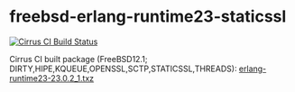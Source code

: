 # freebsd-erlang-runtime23-staticssl
[![Cirrus CI Build Status](https://api.cirrus-ci.com/github/sg2342/freebsd-erlang-runtime23-staticssl.svg)](https://cirrus-ci.com/github/sg2342/freebsd-erlang-runtime23-staticssl)

Cirrus CI built package (FreeBSD12.1; DIRTY,HIPE,KQUEUE,OPENSSL,SCTP,STATICSSL,THREADS):
[erlang-runtime23-23.0.2_1.txz](https://api.cirrus-ci.com/v1/artifact/github/sg2342/freebsd-erlang-runtime23-staticssl/package/binaries/All/erlang-runtime23-23.0.2_1.txz)
